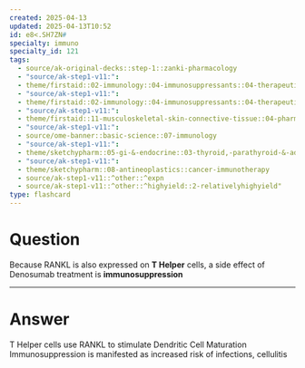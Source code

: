 ```yaml
---
created: 2025-04-13
updated: 2025-04-13T10:52
id: e8<.SH7ZN#
specialty: immuno
specialty_id: 121
tags:
  - source/ak-original-decks::step-1::zanki-pharmacology
  - "source/ak-step1-v11:": 
  - theme/firstaid::02-immunology::04-immunosuppressants::04-therapeutic-antibodies
  - "source/ak-step1-v11:": 
  - theme/firstaid::02-immunology::04-immunosuppressants::04-therapeutic-antibodies::denosumab
  - "source/ak-step1-v11:": 
  - theme/firstaid::11-musculoskeletal-skin-connective-tissue::04-pharm::07-denosumab
  - "source/ak-step1-v11:": 
  - source/ome-banner::basic-science::07-immunology
  - "source/ak-step1-v11:": 
  - theme/sketchypharm::05-gi-&-endocrine::03-thyroid,-parathyroid-&-adrenal::02-bisphosphonates,-raloxifene,-denosumab,-calcitonin
  - "source/ak-step1-v11:": 
  - theme/sketchypharm::08-antineoplastics::cancer-immunotherapy
  - source/ak-step1-v11::^other::^expn
  - source/ak-step1-v11::^other::^highyield::2-relativelyhighyield"
type: flashcard
---
```


# Question
Because RANKL is also expressed on **T Helper** cells, a side effect of Denosumab treatment is **immunosuppression**

---

# Answer
T Helper cells use RANKL to stimulate Dendritic Cell Maturation  Immunosuppression is manifested as increased risk of infections, cellulitis